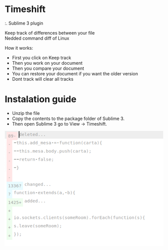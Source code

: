 # Timeshift

:. Sublime 3 plugin

Keep track of differences between your file<br/>
Nedded command diff of Linux

How it works:
- First you click on Keep track
- Then you work on your document
- Then you compare your document
- You can restore your document if you want the older version
- Dont track will clear all tracks


# Instalation guide

- Unzip the file
- Copy the contents to the package folder of Sublime 3.
- Then open Sublime 3 go to View -> Timeshift.

![alt text](https://raw.githubusercontent.com/andredla/Timeshift/master/Timeshift.png)
